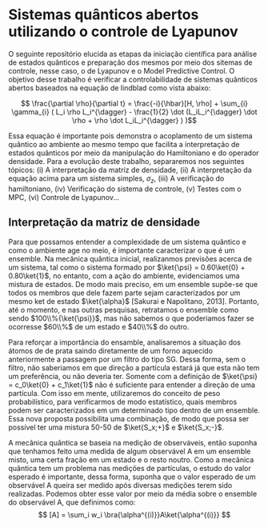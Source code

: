 # Sistemas quânticos abertos utilizando o controle de Lyapunov

O seguinte repositório elucida as etapas da iniciação científica para análise de estados quânticos e preparação dos mesmos por meio dos sitemas de controle, nesse caso, o de Lyapunov e o Model Predictive Control. O objetivo desse trabalho é verificar a controlabilidade de sistemas quãnticos abertos baseados na equação de lindblad como vista abaixo:

$$ \frac{\partial \rho}{\partial t} = \frac{-i}{\hbar}[H, \rho] + \sum_{i} \gamma_{i} ( L_i \rho L_i^{\dagger} - \frac{1}{2} \dot (L_iL_i^{\dagger} \dot \rho + \rho \dot L_iL_i^{\dagger} )  )$$
 
Essa equação é importante pois demonstra o acoplamento de um sistema quântico ao ambiente ao mesmo tempo que facilita a interpretação de estados quânticos por meio da manipulação do Hamiltoniano e do operador densidade. Para a evolução deste trabalho, separaremos nos seguintes tópicos: (i) A interpretação da matriz de densidade, (ii) A interpretação da equação acima para um sistema simples, $\sigma_z$, (iii) A verificação do hamiltoniano, (iv) Verificação do sistema de controle, (v) Testes com o MPC, (vi) Controle de Lyapunov...

## Interpretação da matriz de densidade

Para que possamos entender a complexidade de um sistema quântico e como o ambiente age no meio, é importante caracterizar o que é um ensemble. Na mecânica quântica inicial, realizanmos previsões acerca de um sistema, tal como o sistema formado por $\ket{\psi} = 0.60\ket{0} + 0.80\ket{1}$, no entanto, com a ação do ambiente, evidenciamos uma mistura de estados. De modo mais preciso, em um ensemble supõe-se que todos os membros que dele fazem parte sejam caracterizados por um mesmo ket de estado $\ket{\alpha}$ [Sakurai e Napolitano, 2013]. Portanto, até o momento, e nas outras pesquisas, retratamos o ensemble como sendo $100\\%{\ket{\psi}}$, mas não sabemos o que poderiamos fazer se ocorresse $60\\%$ de um estado e $40\\%$ do outro.

Para reforçar a importância do ensamble, analisaremos a situação dos átomos de de prata saindo diretamente de um forno aquecido anteriormente a passagem por um filtro do tipo SG. Dessa forma, sem o filtro, não saberiamos em que direção a partícula estará já que esta não tem um preferência, ou não deveria ter. Somente com a definição de $\ket{\psi} = c_0\ket{0} + c_1\ket{1}$ não é suficiente para entender a direção de uma partícula. Com isso em mente, utilizaremos do conceito de peso probabilístico, para verificarmos de modo estatístico, quais membros podem ser caracterizados em um determinado tipo dentro de um ensemble. Essa nova proposta possibilita uma combinação, de modo que possa ser possível ter uma mistura 50-50 de $\ket{S_x;+}$ e $\ket{S_x;-}$.

A mecânica quântica se baseia na medição de observáveis, então suponha que tenhamos feito uma medida de algum observável A em um ensemble misto, uma certa fração em um estado e o resto noutro. Como a mecânica quântica tem um problema nas medições de partículas, o estudo do valor esperado é importante, dessa forma, suponha que o valor esperado de um observável A queira ser medido após diversas medições terem sido realizadas. Podemos obter esse valor por meio da média sobre o ensemble do observável A, que definimos como: 
$$ [A] = \sum_i w_i \bra{\alpha^{(i)}}A\ket{\alpha^{(i)}} $$
